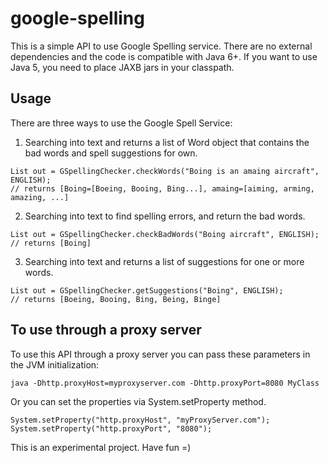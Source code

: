google-spelling
===============

This is a simple API to use Google Spelling service. There are no external dependencies and the code is compatible with Java 6+. If you want to use Java 5, you need to place JAXB jars in your classpath.

Usage
-----

There are three ways to use the Google Spell Service:

1) Searching into text and returns a list of Word object that contains the bad words and spell suggestions for own.
<pre><code>List<Word> out = GSpellingChecker.checkWords("Boing is an amaing aircraft", ENGLISH);
// returns [Boing=[Boeing, Booing, Bing...], amaing=[aiming, arming, amazing, ...]</code></pre>

2) Searching into text to find spelling errors, and return the bad words.
<pre><code>List<Word> out = GSpellingChecker.checkBadWords("Boing aircraft", ENGLISH);
// returns [Boing]</code></pre>

3) Searching into text and returns a list of suggestions for one or more words.
<pre><code>List<Word> out = GSpellingChecker.getSuggestions("Boing", ENGLISH);
// returns [Boeing, Booing, Bing, Being, Binge]</code></pre>

To use through a proxy server
-----------------------------

To use this API through a proxy server you can pass these parameters in the JVM initialization:

<pre><code>java -Dhttp.proxyHost=myproxyserver.com -Dhttp.proxyPort=8080 MyClass</code></pre>

Or you can set the properties via System.setProperty method.

<pre><code>System.setProperty("http.proxyHost", "myProxyServer.com");
System.setProperty("http.proxyPort", "8080");</code></pre>

This is an experimental project. Have fun =)